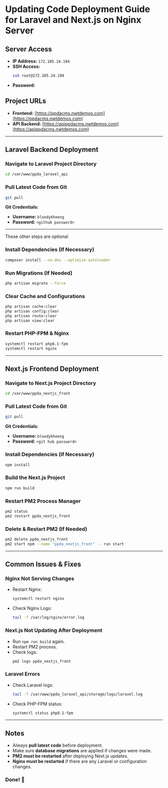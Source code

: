 # Updating Code Deployment Guide for Laravel and Next.js on Nginx Server

## Server Access

- **IP Address:** `172.105.24.194`
- **SSH Access:**
  ```sh
  ssh root@172.105.24.194
  ```
- **Password:** <server password>

## Project URLs

- **Frontend:** [https://ppdacms.nwtdemos.com](https://ppdacms.nwtdemos.com)
- **API Backend:** [https://apippdacms.nwtdemos.com](https://apippdacms.nwtdemos.com)

---

## Laravel Backend Deployment

### Navigate to Laravel Project Directory

```sh
cd /var/www/ppda_laravel_api
```

### Pull Latest Code from Git

```sh
git pull
```

**Git Credentials:**

- **Username:** `bloodykheeng`
- **Password:** `<github password>`

---

These other steps are optional

### Install Dependencies (If Necessary)

```sh
composer install --no-dev --optimize-autoloader
```

### Run Migrations (If Needed)

```sh
php artisan migrate --force
```

### Clear Cache and Configurations

```sh
php artisan cache:clear
php artisan config:clear
php artisan route:clear
php artisan view:clear
```

### Restart PHP-FPM & Nginx

```sh
systemctl restart php8.1-fpm
systemctl restart nginx
```

---

## Next.js Frontend Deployment

### Navigate to Next.js Project Directory

```sh
cd /var/www/ppda_nextjs_front
```

### Pull Latest Code from Git

```sh
git pull
```

**Git Credentials:**

- **Username:** `bloodykheeng`
- **Password:** `<git hub password>`

### Install Dependencies (If Necessary)

```sh
npm install
```

### Build the Next.js Project

```sh
npm run build
```

### Restart PM2 Process Manager

```sh
pm2 status
pm2 restart ppda_nextjs_front
```

### Delete & Restart PM2 (If Needed)

```sh
pm2 delete ppda_nextjs_front
pm2 start npm --name "ppda_nextjs_front" -- run start
```

---

## Common Issues & Fixes

### Nginx Not Serving Changes

- Restart Nginx:
  ```sh
  systemctl restart nginx
  ```
- Check Nginx Logs:
  ```sh
  tail -f /var/log/nginx/error.log
  ```

### Next.js Not Updating After Deployment

- Run `npm run build` again.
- Restart PM2 process.
- Check logs:
  ```sh
  pm2 logs ppda_nextjs_front
  ```

### Laravel Errors

- Check Laravel logs:
  ```sh
  tail -f /var/www/ppda_laravel_api/storage/logs/laravel.log
  ```
- Check PHP-FPM status:
  ```sh
  systemctl status php8.1-fpm
  ```

---

## Notes

- Always **pull latest code** before deployment.
- Make sure **database migrations** are applied if changes were made.
- **PM2 must be restarted** after deploying Next.js updates.
- **Nginx must be restarted** if there are any Laravel or configuration changes.

### Done! 🚀
